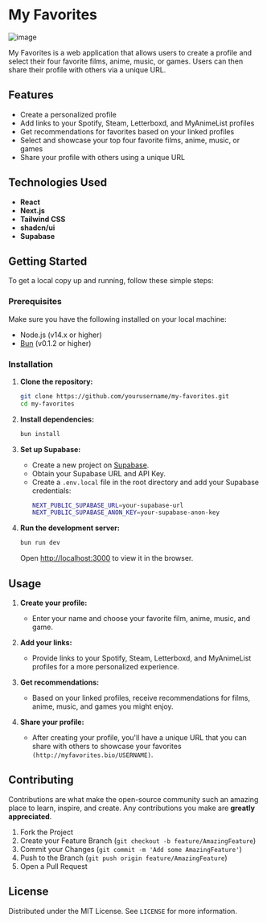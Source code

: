 # My Favorites

![image](https://github.com/lucas98sf/my-favorites/assets/59150606/5d94e07d-f1ec-43a5-ad41-bea610f8fcfa)

My Favorites is a web application that allows users to create a profile and select their four favorite films, anime, music, or games. Users can then share their profile with others via a unique URL.

## Features

- Create a personalized profile
- Add links to your Spotify, Steam, Letterboxd, and MyAnimeList profiles
- Get recommendations for favorites based on your linked profiles
- Select and showcase your top four favorite films, anime, music, or games
- Share your profile with others using a unique URL

## Technologies Used

- **React**
- **Next.js**
- **Tailwind CSS**
- **shadcn/ui**
- **Supabase**

## Getting Started

To get a local copy up and running, follow these simple steps:

### Prerequisites

Make sure you have the following installed on your local machine:

- Node.js (v14.x or higher)
- [Bun](https://bun.sh) (v0.1.2 or higher)

### Installation

1. **Clone the repository:**

   ```sh
   git clone https://github.com/yourusername/my-favorites.git
   cd my-favorites
   ```

2. **Install dependencies:**

   ```sh
   bun install
   ```

3. **Set up Supabase:**

   - Create a new project on [Supabase](https://supabase.io).
   - Obtain your Supabase URL and API Key.
   - Create a `.env.local` file in the root directory and add your Supabase credentials:
     ```sh
     NEXT_PUBLIC_SUPABASE_URL=your-supabase-url
     NEXT_PUBLIC_SUPABASE_ANON_KEY=your-supabase-anon-key
     ```

4. **Run the development server:**

   ```sh
   bun run dev
   ```

   Open [http://localhost:3000](http://localhost:3000) to view it in the browser.

## Usage

1. **Create your profile:**
   - Enter your name and choose your favorite film, anime, music, and game.
2. **Add your links:**

   - Provide links to your Spotify, Steam, Letterboxd, and MyAnimeList profiles for a more personalized experience.

3. **Get recommendations:**

   - Based on your linked profiles, receive recommendations for films, anime, music, and games you might enjoy.

4. **Share your profile:**
   - After creating your profile, you'll have a unique URL that you can share with others to showcase your favorites `(http://myfavorites.bio/USERNAME)`.

## Contributing

Contributions are what make the open-source community such an amazing place to learn, inspire, and create. Any contributions you make are **greatly appreciated**.

1. Fork the Project
2. Create your Feature Branch (`git checkout -b feature/AmazingFeature`)
3. Commit your Changes (`git commit -m 'Add some AmazingFeature'`)
4. Push to the Branch (`git push origin feature/AmazingFeature`)
5. Open a Pull Request

## License

Distributed under the MIT License. See `LICENSE` for more information.
